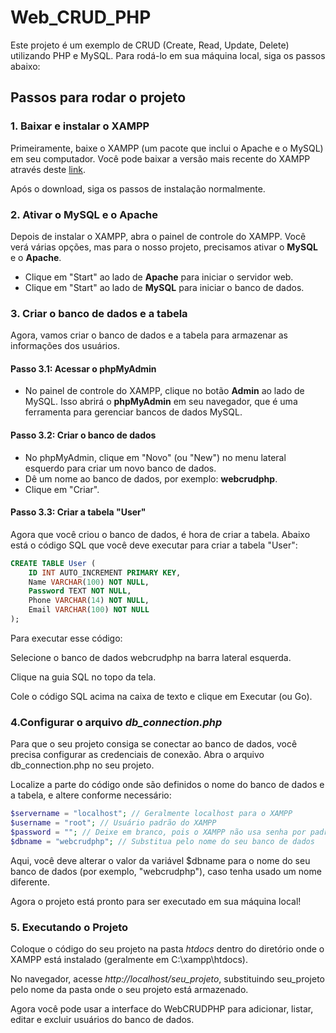 # Web_CRUD_PHP

Este projeto é um exemplo de CRUD (Create, Read, Update, Delete) utilizando PHP e MySQL. Para rodá-lo em sua máquina local, siga os passos abaixo:

## Passos para rodar o projeto

### 1. Baixar e instalar o XAMPP
Primeiramente, baixe o XAMPP (um pacote que inclui o Apache e o MySQL) em seu computador. Você pode baixar a versão mais recente do XAMPP através deste [link](https://www.apachefriends.org/pt_br/index.html).

Após o download, siga os passos de instalação normalmente.

### 2. Ativar o MySQL e o Apache
Depois de instalar o XAMPP, abra o painel de controle do XAMPP. Você verá várias opções, mas para o nosso projeto, precisamos ativar o **MySQL** e o **Apache**. 

- Clique em "Start" ao lado de **Apache** para iniciar o servidor web.
- Clique em "Start" ao lado de **MySQL** para iniciar o banco de dados.

### 3. Criar o banco de dados e a tabela
Agora, vamos criar o banco de dados e a tabela para armazenar as informações dos usuários.

#### Passo 3.1: Acessar o phpMyAdmin
- No painel de controle do XAMPP, clique no botão **Admin** ao lado de MySQL. Isso abrirá o **phpMyAdmin** em seu navegador, que é uma ferramenta para gerenciar bancos de dados MySQL.
  
#### Passo 3.2: Criar o banco de dados
- No phpMyAdmin, clique em "Novo" (ou "New") no menu lateral esquerdo para criar um novo banco de dados.
- Dê um nome ao banco de dados, por exemplo: **webcrudphp**.
- Clique em "Criar".

#### Passo 3.3: Criar a tabela "User"
Agora que você criou o banco de dados, é hora de criar a tabela. Abaixo está o código SQL que você deve executar para criar a tabela "User":

```sql
CREATE TABLE User (
    ID INT AUTO_INCREMENT PRIMARY KEY,
    Name VARCHAR(100) NOT NULL,
    Password TEXT NOT NULL,
    Phone VARCHAR(14) NOT NULL,
    Email VARCHAR(100) NOT NULL
);
```
Para executar esse código:

Selecione o banco de dados webcrudphp na barra lateral esquerda.

Clique na guia SQL no topo da tela.

Cole o código SQL acima na caixa de texto e clique em Executar (ou Go).


### 4.Configurar o arquivo *db_connection.php*
Para que o seu projeto consiga se conectar ao banco de dados, você precisa configurar as credenciais de conexão. Abra o arquivo db_connection.php no seu projeto.

Localize a parte do código onde são definidos o nome do banco de dados e a tabela, e altere conforme necessário:
```php
$servername = "localhost"; // Geralmente localhost para o XAMPP
$username = "root"; // Usuário padrão do XAMPP
$password = ""; // Deixe em branco, pois o XAMPP não usa senha por padrão
$dbname = "webcrudphp"; // Substitua pelo nome do seu banco de dados
```
Aqui, você deve alterar o valor da variável $dbname para o nome do seu banco de dados (por exemplo, "webcrudphp"), caso tenha usado um nome diferente.

Agora o projeto está pronto para ser executado em sua máquina local!

### 5. Executando o Projeto
Coloque o código do seu projeto na pasta *htdocs* dentro do diretório onde o XAMPP está instalado (geralmente em C:\xampp\htdocs).

No navegador, acesse *http://localhost/seu_projeto*, substituindo seu_projeto pelo nome da pasta onde o seu projeto está armazenado.

Agora você pode usar a interface do WebCRUDPHP para adicionar, listar, editar e excluir usuários do banco de dados.
